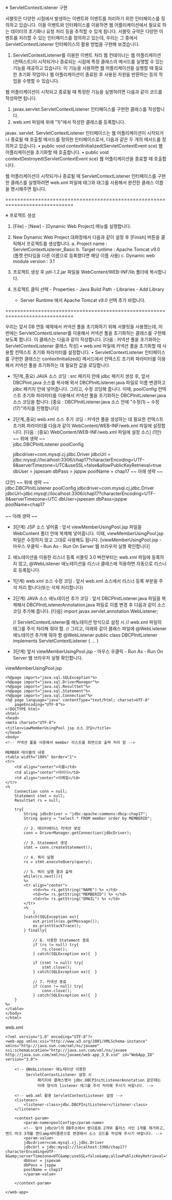 ※ ServletContextListener 구현

서블릿은 다양한 시점에서 발생하는 이벤트와 이벤트를 처리하기 위한
인터페이스를 정의하고 있습니다. 이들 이벤트와 인터페이스를 이용하면
웹 어플리케이션에서 필요로 하는 데이터의 초기화나 요청 처리 등을 추적할 수 있게 됩니다.
서블릿 규약은 다양한 이벤트를 처리할 수 있는 인터페이스를 정의하고 있는데,
우리는 그 중에서 ServletContextListener 인터페이스의 활용 방법을 구현해 보겠습니다.

1. ServletContextListener를 이용한 이벤트 처리
웹 컨테이너는 웹 어플리케이션(컨텍스트)이 시작되거나 종료되는 시점에
특정 클래스의 메서드를 실행할 수 있는 기능을 제공하고 있습니다.
이 기능을 사용하면 웹 어플리케이션을 실행할 때 필요한 초기화 작업이나
웹 어플리케이션이 종료된 후 사용된 자원을 반환하는 등의 작업을 수행할 수 있습니다.

웹 어플리케이션이 시작되고 종료될 때 특정한 기능을 실행하려면
다음과 같이 코드를 작성하면 됩니다.
1) javax.servlet.ServletContextListener 인터페이스를 구현한 클래스를 작성합니다.
2) web.xml 파일에 위에 "1)"에서 작성한 클래스를 등록합니다.

javax. servlet. ServletContextListener 인터페이스는 웹 어플리케이션이
시작되거나 종료될 때 호출할 메서드를 정의한 인터페이스로서,
다음과 같은 두 개의 메서드를 정의하고 있습니다.
• public void contextInitialized(ServletContextEvent sce)
  웹 어플리케이션을 초기화할 때 호출합니다.
• public void contextDestroyed(ServletContextEvent sce)
  웹 어플리케이션을 종료할 때 호출합니다.

웹 어플리케이션이 시작되거나 종료될 때 ServletContextListener 인터페이스를
구현한 클래스를 실행하려면 web.xml 파일에 <listener>태그와 <listener-class>태그를
사용해서 완전한 클래스 이름을 명시해주면 됩니다.

=============================================================================

※  프로잭트 생성
1) [File] - [New] - [Dynamic Web Project] 메뉴를 실행합니다.
2) New Dynamic Web Project 대화창에서 다음과 같이 설정 후
   [Finish] 버튼을 클릭해서 프로젝트를 생성합니다.
   a. Project name : ServletContextListener_Basic
   b. Target runtime : Apache Tomcat v9.0 (톰켓 런타임을 다른 이름으로 등록했다면 해당 이름 사용)
   c. Dynamic web module version : 3.1
3) 프로젝트 생성 후 jstl-1.2.jar 파일을 WebContent/WEB-INF/lib 폴더에 복사합니다.

4) 프로젝트 클릭 선택 - Properties - Java Build Path - Libraries - Add Library
   - Server Runtime 에서 Apache Tomcat v9.0 선택 추가 바랍니다.

=============================================================================

우리는 앞서 DB 연동 예제에서 커넥션 풀을 초기화하기 위해 서블릿을 사용했는데,
이번에는 ServletContextListener를 이용해서 커넥션 풀을 초기화하는 클래스를
구현해보도록 합니다. 이 클래스는 다음과 같이 작성합니다.
[다음 :  커넥션 풀을 초기화하는 ServletContextListener 클래스 작성]
• web.xml 파일에 커넥션 풀을 초기화할 때 사용할 컨텍스트 초기화 파라미터를 설정합니다.
• ServletContextListener 인터페이스를 구현한 클래스는 contextlnitialized() 메서드에서
  컨텍스트 초기화 파라미터를 이용해서 커넥션 풀을 초기화하는 데 필요한 값을 로딩합니다.

* 1단계_중요) JAVA 소스 코딩 : src 패키지 안에 jdbc 패키지 생성 후, 앞서 DBCPInit.java 소스를 복사해 와서
                                DBCPInitListener.java 파일로 이름 변경하고 jdbc 패키지 안에 넣어줍니다.
                               그리고, 수정 코딩해 줍니다. 이때, poolConfig 컨텍스트 초기화 파라미터를
                               이용해서 커넥션 풀을 초기화하는 DBCPInitListener.java 소스 코딩을 합니다.
                               [중요 : DBCPInitListener.java 소스 안에 "수정(1) ~ 수정(17)"까지를 진행합니다]

* 2단계_중요) web.xml 소스 추가 코딩 : 커넥션 풀을 생성하는 데 필요한 컨텍스트 초기화 파라미터를
                                          다음과 같이 WebContent/WEB-INF/web.xml 파일에 설정합니다.
[다음 : (중요) WebContent/WEB-INF/web.xml 파일에 설정 소스]
(1안)
         ~~ 위에 생략 ~~
         <!-- web.xml 활용 ServletContextListener 설정 -->         
         <listener>
         	<listener-class>jdbc.DBCPInitListener</listener-class>
         </listener>
         <context-param>
	<param-name>poolConfig</param-name>
	<!-- 앞서 jdbcUrl의 DB주소에서 쌍다옴표 2개와 풀러스 사인 1개를 제거하고,
                  엔드 마크 3개를 엔드amp세미콜론으로 변경해서 소스 코드를 작성해 주시기 바랍니다. -->
	<param-value>
	jdbcdriver=com.mysql.cj.jdbc.Driver
	jdbcUrl = jdbc:mysql://localhost:3306/chap17?characterEncoding=UTF-8&amp;serverTimezone=UTC&amp;useSSL=false&amp;allowPublicKeyRetrieval=true
	dbUser = jspexam
	dbPass = jsppw
	poolName = chap17		
	</param-value>	
        </context-param>
          ~~ 아래 생략 ~~

(2안)
         ~~ 위에 생략 ~~
         <!-- web.xml 활용 ServletContextListener 설정 -->         
         <listener>
         	<listener-class>jdbc.DBCPInitListener</listener-class>
         </listener>
         <context-param>
	 <param-name>poolConfig</param-name>
	 <param-value>
	 jdbcdriver=com.mysql.cj.jdbc.Driver
	 jdbcUrl=jdbc:mysql://localhost:3306/chap17?characterEncoding=UTF-8&amp;serverTimezone=UTC
             dbUser=jspexam
	 dbPass=jsppw
	 poolName=chap17			
	</param-value>		
         </context-param>
          ~~ 아래 생략 ~~

* 3단계) JSP 소스 넣어줌 : 앞서 viewMemberUsingPool.jsp 파일을 WebContent 폴더 안에 복제해 넣어줍니다.
                                 이때, viewMemberUsingPool.jsp 파일은 수정하지 않고 그대로 사용해도 됩니다.
          [viewMemberUsingPool.jsp - 마우스 우클릭 - Run As - Run On Server 웹 브라우저 실행 확인합니다]

2. 애노테이션을 이용한 리스너 등록
서블릿 3.0 버전부터는 web.xml 파일에 등록하지 않고, @WebListener 애노테이션을 리스너 클래스에 적용하면
자동으로 리스너로 등록됩니다.

* 1단계) web.xml 소스 수정 코딩 : 앞서 web.xml 소스에서 리스너 등록 부분을 주석 처리 합니다(또는 삭제 처리합니다)

* 2단계) JAVA 소스 애노테이션 추가 코딩 : 앞서 DBCPInitListener.java 파일을 복제해서
           DBCPInitListenerAnnotation.java 파일로 이름 변경 후 다음과 같이 소스 코딩 추가해 줍니다.
  [다음]
   import javax.servlet.annotation.WebListener;

   // ServletContextListener를 애노테이션 방식으로 설정 시
   // web.xml 파일의 <listener> 태그를 주석 처리해 줘야 함.
   // 그리고, 아래와 같이 클래스 파일에 @WebListener 애노테이션 추가해 줘야 함
   @WebListener
   public class DBCPInitListener implements ServletContextListener {
   ...
   }

* 3단계) 앞서 viewMemberUsingPool.jsp - 마우스 우클릭 - Run As - Run On Server 웹 브라우저 실행 확인합니다.

viewMemberUsingPool.jsp
```
<%@page import="java.sql.SQLException"%>
<%@page import="java.sql.DriverManager"%>
<%@page import="java.sql.ResultSet"%>
<%@page import="java.sql.Statement"%>
<%@page import="java.sql.Connection"%>
<%@ page language="java" contentType="text/html; charset=UTF-8"
    pageEncoding="UTF-8"%>
<!DOCTYPE html>
<html>
<head>
<meta charset="UTF-8">
<title>viewMemberUsingPool jsp 소스 코딩</title>
</head>
<body>
<!-- 커넥션 풀을 사용해서 member 리스트를 화면으로 출력 처리 함 -->

MEMBER 테이블의 내용
<table width="100%" border="1">
<tr>
	<td align="center">이름</td>
	<td align="center">아이디</td>
	<td align="center">이메일</td>
</tr>
<%
	Connection conn = null;
	Statement stmt = null;
	ResultSet rs = null;
	
	try{
		String jdbcDriver = "jdbc:apache:commons:dbcp:chap17";
		String query = "select * FROM member order by MEMBERID";
	
		// 2. 데이터베이스 커넥션 생성
		conn = DriverManager.getConnection(jdbcDriver);
		
		// 3. Statement 생성
		stmt = conn.createStatement();
		
		// 4. 쿼리 실행
		rs = stmt.executeQuery(query);
		
		// 5. 쿼리 실행 결과 출력
		while(rs.next()){
		%>	
		<tr align="center">
			<td><%= rs.getString("NAME") %> </td>
			<td><%= rs.getString("MEMBERID") %> </td>
			<td><%= rs.getString("EMAIL") %> </td>
		</tr>
		<%	
			}
		}catch(SQLException ex){
			out.println(ex.getMessage());
			ex.printStackTrace();		
		} finally{
		
			// 6. 사용한 Statement 종료
			if (rs != null) try{
				rs.close();
			} catch(SQLException ex){  }
			
			if (stmt != null) try{
				stmt.close();
			} catch(SQLException ex){  }
			
			// 7. 커넥션 종료
			if (conn != null) try{
				conn.close();
			} catch(SQLException ex){  }
	}
%>
</table>
</body>
</html>
```

web.xml
```
<?xml version="1.0" encoding="UTF-8"?>
<web-app xmlns:xsi="http://www.w3.org/2001/XMLSchema-instance" xmlns="http://java.sun.com/xml/ns/javaee" xsi:schemaLocation="http://java.sun.com/xml/ns/javaee http://java.sun.com/xml/ns/javaee/web-app_3_0.xsd" id="WebApp_ID" version="3.0">

	<!-- @WebListener 애노테이션 이용한
	     ServletContextListener 설정 시
	          패키지와 클래스명이 jdbc.DBCPInitListenerAnnotation 같은때는
	          아래 형식의 listener 태그를 주석 처리해 주시기 바랍니다. -->

	<!-- web.xml 활용 ServletContextListener 설정 -->
	<listener>
		<listener-class>jdbc.DBCPInitListener</listener-class>		
	</listener>
	 
	<context-param>
		<param-name>poolConfig</param-name>
		<!-- 앞서 jdbcUrl의 DB주소에서 쌍다옴표 2개와 풀러스 사인 1개를 제거하고, 엔드 마크 3개를 엔드amp세미콜론으로 변경해서 소스 코드를 작성해 주시기 바랍니다. -->
		<param-value>
		jdbcdriver=com.mysql.cj.jdbc.Driver
		jdbcUrl = jdbc:mysql://localhost:3306/chap17?characterEncoding=UTF-8&amp;serverTimezone=UTC&amp;useSSL=false&amp;allowPublicKeyRetrieval=true
		dbUser = jspexam
		dbPass = jsppw
		poolName = chap17		
		</param-value>
	
	</context-param>

</web-app>
```
